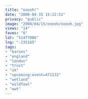 ```yaml
---
title: "ooooh!"
date: "2008-04-15 15:22:51"
privacy: "public"
image: "2008/04/15/ooooh/ooooh.jpg"
views: "14"
faves: "0"
lat: "51477086"
lng: "-235165"
tags:
- "barnes"
- "england"
- "london"
- "trust"
- "uk"
- "upcoming:event=471532"
- "wetland"
- "wildfowl"
- "wwt"
---
```


